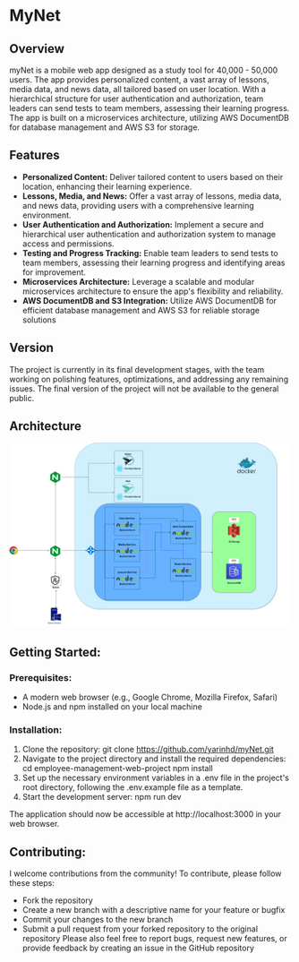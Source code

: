 # MyNet

## Overview

myNet is a mobile web app designed as a study tool for 40,000 - 50,000 users. The app provides personalized content, a vast array of lessons, media data, and news data, all tailored based on user location. With a hierarchical structure for user authentication and authorization, team leaders can send tests to team members, assessing their learning progress. The app is built on a microservices architecture, utilizing AWS DocumentDB for database management and AWS S3 for storage.

## Features

- **Personalized Content:** Deliver tailored content to users based on their location, enhancing their learning experience.
- **Lessons, Media, and News:** Offer a vast array of lessons, media data, and news data, providing users with a comprehensive learning environment.
- **User Authentication and Authorization:** Implement a secure and hierarchical user authentication and authorization system to manage access and permissions.
- **Testing and Progress Tracking:** Enable team leaders to send tests to team members, assessing their learning progress and identifying areas for improvement.
- **Microservices Architecture:** Leverage a scalable and modular microservices architecture to ensure the app's flexibility and reliability.
- **AWS DocumentDB and S3 Integration:** Utilize AWS DocumentDB for efficient database management and AWS S3 for reliable storage solutions

## Version

The project is currently in its final development stages, with the team working on polishing features, optimizations, and addressing any remaining issues. The final version of the project will not be available to the general public.

## Architecture

![Architecture Diagram](assets/nest-backend.png)


## Getting Started:

### Prerequisites:

- A modern web browser (e.g., Google Chrome, Mozilla Firefox, Safari)
- Node.js and npm installed on your local machine

### Installation:

1. Clone the repository:
   git clone https://github.com/yarinhd/myNet.git
2. Navigate to the project directory and install the required dependencies:
   cd employee-management-web-project
   npm install
3. Set up the necessary environment variables in a .env file in the project's root directory, following the .env.example file as a template.
4. Start the development server:
   npm run dev

The application should now be accessible at http://localhost:3000 in your web browser.

## Contributing:

I welcome contributions from the community! To contribute, please follow these steps:

- Fork the repository
- Create a new branch with a descriptive name for your feature or bugfix
- Commit your changes to the new branch
- Submit a pull request from your forked repository to the original repository
  Please also feel free to report bugs, request new features, or provide feedback by creating an issue in the GitHub repository